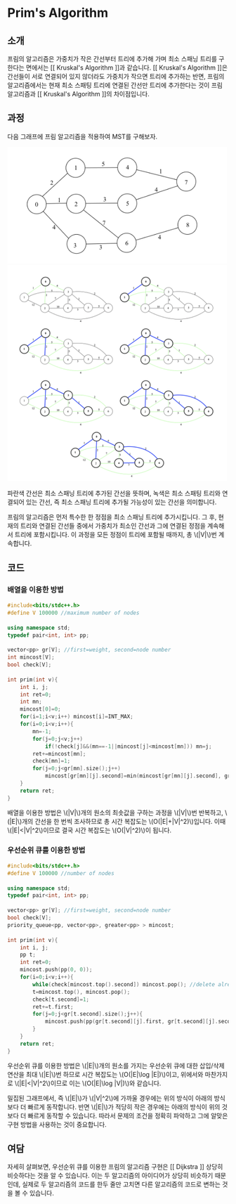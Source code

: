 # Prim's Algorithm

## 소개

프림의 알고리즘은 가중치가 작은 간선부터 트리에 추가해 가며 최소 스패닝 트리를 구한다는 면에서는 [[ Kruskal's Algorithm ]]과 같습니다.
[[ Kruskal's Algorithm ]]은 간선들이 서로 연결되어 있지 않더라도 가중치가 작으면 트리에 추가하는 반면, 프림의 알고리즘에서는 현재 최소 스패팅 트리에 연결된 간선만 트리에 추가한다는 것이 프림 알고리즘과 [[ Kruskal's Algorithm ]]의 차이점입니다.

## 과정

다음 그래프에 프림 알고리즘을 적용하여 MST를 구해보자.

<img src="./pic/prim1.png" width = 500 >

<img src="./pic/prim2.png" width = 500 >

파란색 간선은 최소 스패닝 트리에 추가된 간선을 뜻하며, 녹색은 최소 스패팅 트리와 연결되어 있는 간선, 즉 최소 스패닝 트리에 추가될 가능성이 있는 간선을 의미합니다.

프림의 알고리즘은 먼저 특수한 한 정점을 최소 스패닝 트리에 추가시킵니다. 그 후, 현재의 트리와 연결된 간선들 중에서 가중치가 최소인 간선과 그에 연결된 정점을 계속해서 트리에 포함시킵니다. 이 과정을 모든 정점이 트리에 포함될 때까지, 총 \\(|V|\\)번 계속합니다.

## 코드

### 배열을 이용한 방법

``` c++
#include<bits/stdc++.h>
#define V 100000 //maximum number of nodes

using namespace std;
typedef pair<int, int> pp;

vector<pp> gr[V]; //first=weight, second=node number
int mincost[V];
bool check[V];

int prim(int v){
	int i, j;
	int ret=0;
	int mn;
	mincost[0]=0;
	for(i=1;i<v;i++) mincost[i]=INT_MAX;
	for(i=0;i<v;i++){
		mn=-1;
		for(j=0;j<v;j++)
			if(!check[j]&&(mn==-1||mincost[j]<mincost[mn])) mn=j;
		ret+=mincost[mn];
		check[mn]=1;
		for(j=0;j<gr[mn].size();j++)
			mincost[gr[mn][j].second]=min(mincost[gr[mn][j].second], gr[mn][j].first);
	}
	return ret;
}
```

배열을 이용한 방법은 \\(|V|\\)개의 원소의 최솟값을 구하는 과정을 \\(|V|\\)번 반복하고, \\(|E|\\)개의 간선을 한 번씩 조사하므로 총 시간 복잡도는 \\(O(|E|+|V|^2)\\)입니다. 이때 \\(|E|<|V|^2\\)이므로 결국 시간 복잡도는 \\(O(|V|^2)\\)이 됩니다.

### 우선순위 큐를 이용한 방법

``` c++
#include<bits/stdc++.h>
#define V 100000 //number of nodes

using namespace std;
typedef pair<int, int> pp;

vector<pp> gr[V]; //first=weight, second=node number
bool check[V];
priority_queue<pp, vector<pp>, greater<pp> > mincost;

int prim(int v){
	int i, j;
	pp t;
	int ret=0;
	mincost.push(pp(0, 0));
	for(i=0;i<v;i++){
		while(check[mincost.top().second]) mincost.pop(); //delete already visited nodes
		t=mincost.top(), mincost.pop();
		check[t.second]=1;
		ret+=t.first;
		for(j=0;j<gr[t.second].size();j++){
			mincost.push(pp(gr[t.second][j].first, gr[t.second][j].second));
		}
	}
	return ret;
}
```

우선순위 큐를 이용한 방법은 \\(|E|\\)개의 원소를 가지는 우선순위 큐에 대한 삽입/삭제 연산을 최대 \\(|E|\\)번 하므로 시간 복잡도는 \\(O(|E|\log |E|)\\)이고, 위에서와 마찬가지로 \\(|E|<|V|^2\\)이므로 이는 \\(O(|E|\log |V|)\\)와 같습니다.

밀집된 그래프에서, 즉 \\(|E|\\)가 \\(|V|^2\\)에 가까울 경우에는 위의 방식이 아래의 방식보다 더 빠르게 동작합니다. 반면 \\(|E|\\)가 적당히 작은 경우에는 아래의 방식이 위의 것보다 더 빠르게 동작할 수 있습니다. 따라서 문제의 조건을 정확히 파악하고 그에 알맞은 구현 방법을 사용하는 것이 중요합니다.

## 여담

자세히 살펴보면, 우선순위 큐를 이용한 프림의 알고리즘 구현은 [[ Dijkstra ]] 상당히 비슷하다는 것을 알 수 있습니다. 이는 두 알고리즘의 아이디어가 상당히 비슷하기 때문인데, 실제로 두 알고리즘의 코드를 한두 줄만 고치면 다른 알고리즘의 코드로 변하는 것을 볼 수 있습니다.
